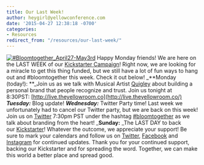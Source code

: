 ```yaml
---
title: Our Last Week!
author: heygirl@yellowconference.com
date: '2015-04-27 12:38:18 -0700'
categories:
- Resources
redirect_from: "/resources/our-last-week/"
---
```


[![#Bloomtogether_April27-May3rd](https://s3.amazonaws.com/yellow-files/blog/2015/04/Bloomtogether_April27-May3rd.jpg)](https://s3.amazonaws.com/yellow-files/blog/2015/04/Bloomtogether_April27-May3rd.jpg) Happy Monday friends! We are here on the LAST WEEK of our [Kickstarter Campaign](https://www.kickstarter.com/projects/1439745204/the-yellow-room-a-digital-hub-for-creative-world-c)! Right now, we are looking for a miracle to get this thing funded, but we still have a lot of fun ways to hang out and #bloomtogether this week. Check it out below! _**Monday (today!): **_Join us as we talk with Musical Artist [Quigley](http://www.officiallyquigley.com/) about building a personal brand that people recognize and trust. Join us tonight at 8:30PST: [http://live.theyellowroom.co](http://live.theyellowroom.co/) _**Tuesday:**_ Blog update! _**Wednesday:**_ Twitter Party time! Last week we unfortunately had to cancel our Twitter party, but we are back on this week! Join us on [Twitter](https://twitter.com/yellowconf) 7:30pm PST under the hashtag [#bloomtogether](https://twitter.com/hashtag/bloomtogether?src=hash) as we talk about branding from the heart! _**Sunday:** _The LAST DAY to back our [Kickstarter](https://www.kickstarter.com/projects/1439745204/the-yellow-room-a-digital-hub-for-creative-world-c)! Whatever the outcome, we appreciate your support! Be sure to mark your calendars and follow us on [Twitter](https://twitter.com/yellowconf), [Facebook](https://www.facebook.com/pages/The-Yellow-Conference/1393841977549340) and [Instagram](https://instagram.com/yellowconference/) for continued updates. Thank you for your continued support, backing our Kickstarter and for spreading the word. Together, we can make this world a better place and spread good.
